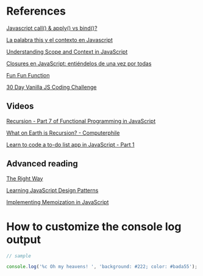 # References

[Javascript call() & apply() vs bind()?](https://stackoverflow.com/questions/15455009/javascript-call-apply-vs-bind)

[La palabra this y el contexto en Javascript](https://desarrolloweb.com/articulos/palabra-this-contexto-javascript.html)

[Understanding Scope and Context in JavaScript](http://ryanmorr.com/understanding-scope-and-context-in-javascript/)

[Closures en JavaScript: entiéndelos de una vez por todas](http://www.variablenotfound.com/2012/10/closures-en-javascript-entiendelos-de.html)

[Fun Fun Function](https://www.youtube.com/channel/UCO1cgjhGzsSYb1rsB4bFe4Q)

[30 Day Vanilla JS Coding Challenge](https://javascript30.com)

## Videos

[Recursion - Part 7 of Functional Programming in JavaScript](https://www.youtube.com/watch?v=k7-N8R0-KY4&list=PL0zVEGEvSaeEd9hlmCXrk5yUyqUag-n84&index=7)

[What on Earth is Recursion? - Computerphile](https://www.youtube.com/watch?v=Mv9NEXX1VHc)

[Learn to code a to-do list app in JavaScript - Part 1](https://youtu.be/2wCpkOk2uCg)

## Advanced reading

[The Right Way](http://jstherightway.org)

[Learning JavaScript Design Patterns](https://addyosmani.com/resources/essentialjsdesignpatterns/book/#factorypatternjavascript)

[Implementing Memoization in JavaScript](https://www.sitepoint.com/implementing-memoization-in-javascript/)

# How to customize the console log output

```js
// sample

console.log('%c Oh my heavens! ', 'background: #222; color: #bada55');
```